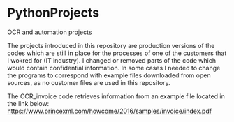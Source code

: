 # PythonProjects
OCR and automation projects

The projects introduced in this repository are production versions of the codes which are still in place for the processes of one of the customers that I wokred for (IT industry). 
I changed or removed parts of the code which would contain confidential information. 
In some cases I needed to change the programs to correspond with example files downloaded from open sources, as no customer files are used in this repository. 

The OCR_invoice code retrieves information from an example file located in the link below:
https://www.princexml.com/howcome/2016/samples/invoice/index.pdf

